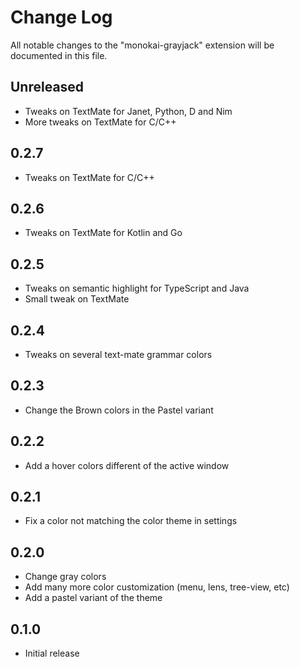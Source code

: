 # Change Log

All notable changes to the "monokai-grayjack" extension will be documented in this file.

## Unreleased
 - Tweaks on TextMate for Janet, Python, D and Nim
 - More tweaks on TextMate for C/C++

## 0.2.7
 - Tweaks on TextMate for C/C++

## 0.2.6
 - Tweaks on TextMate for Kotlin and Go

## 0.2.5
 - Tweaks on semantic highlight for TypeScript and Java
 - Small tweak on TextMate

## 0.2.4
 - Tweaks on several text-mate grammar colors

## 0.2.3
 - Change the Brown colors in the Pastel variant

## 0.2.2
 - Add a hover colors different of the active window

## 0.2.1
 - Fix a color not matching the color theme in settings

## 0.2.0
 - Change gray colors
 - Add many more color customization (menu, lens, tree-view, etc)
 - Add a pastel variant of the theme

## 0.1.0
 - Initial release
